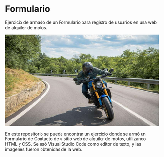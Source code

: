 # Formulario
Ejercicio de armado de un Formulario para registro de usuarios en una web de alquiler de motos. 


<img width=600 height= 300 src="https://github.com/Pedro410Ar/Formulario/blob/master/img/motos2.jpg"/>


En este repositorio se puede encontrar un ejercicio donde se armó un Formulario de Contacto de u sitio web de alquiler de motos, utilizando HTML y CSS. 
Se usó Visual Studio Code como editor de texto, y las imagenes fueron obtenidas de la web.  
